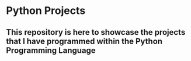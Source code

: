

<h1>Python Projects</h1>
<h2>This repository is here to showcase the projects that I have programmed within the Python Programming Language</h2>



